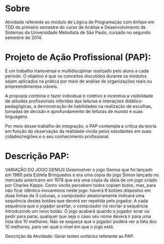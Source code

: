 # Sobre

Atividade referente ao módulo de Lógica de Programação com ênfase em TDD do primeiro semestre do curso de Análise e Desenvolvimento de Sistemas da Universidade Metodista de São Paulo, cursado no segundo semestre de 2014.

# Projeto de Ação Profissional (PAP):

E um trabalho transversal e multidisciplinar realizado pelo aluno a cada período. O objetivo é que os conceitos discutidos durante os módulos sejam aplicados na prática por meio de análise de organizações reais ou empreendimentos viáveis.

A proposta combina o fazer individual e coletivo e incentiva a visibilidade de atitudes profissionais inferidas das leituras e interações didático-pedagógicas, a demonstração de habilidades na realização de escolhas, tomadas de decisão e aprofundamento de leituras de mundo e suas linguagens.

Por meio desse trabalho de integração, o PAP contempla a crítica da teoria em função da observação da realidade vivida pelos estudantes em suas cidades/regiões e o seu conhecimento profissional.

# Descrição PAP:
VARIAÇÃO DO JOGO GENIUS
Desenvolver o jogo Genius que foi lançado em 1980 pela Estrela Brinquedos e era uma cópia do jogo Simon lançado no mercado americano em 1978 que era uma cópia da ideia de um jogo criado por Charles Kapps. Como vocês percebem todos copiam todos, mas, para não ficar idêntico inovaremos neste jogo: haverá 6 botões dispostos em duas linhas de 3 colunas, o computador aleatoriamente indicará uma sequência destes botões que deverá ser repetida pelo jogador. A cada sequência que o jogador acertar, o computador irá recriar a sequência introduzindo um novo botão. O jogo acabará quando o jogador errar ou pedir para parar, qualquer que seja o caso seu nome deverá ir para uma lista dos 10 melhores. Não se esqueça que o jogador poderá ver a lista dos 10 melhores, para ver qual o nível em que o jogo está.

Descrição da Atividade:
Gerar testes unitários referente ao PAP.
